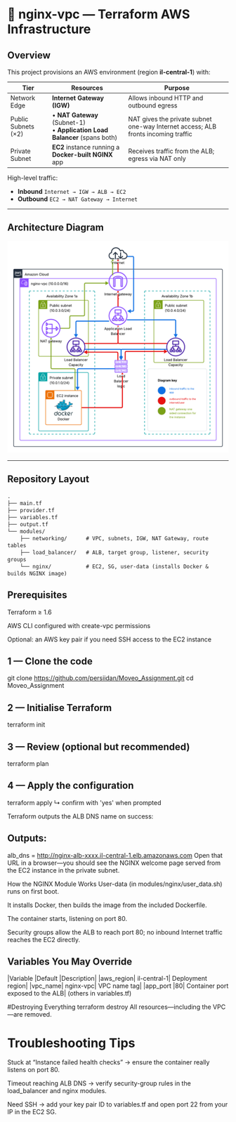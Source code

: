 # 🚀 nginx-vpc — Terraform AWS Infrastructure

## Overview
This project provisions an AWS environment (region **il-central-1**) with:

| Tier | Resources | Purpose |
|------|-----------|---------|
| Network Edge | **Internet Gateway (IGW)** | Allows inbound HTTP and outbound egress |
| Public Subnets (×2) | • **NAT Gateway** (Subnet-1)<br>• **Application Load Balancer** (spans both) | NAT gives the private subnet one-way Internet access; ALB fronts incoming traffic |
| Private Subnet | **EC2** instance running a **Docker-built NGINX** app | Receives traffic from the ALB; egress via NAT only |

High-level traffic:
* **Inbound**  `Internet → IGW → ALB → EC2`
* **Outbound** `EC2 → NAT Gateway → Internet`

---

## Architecture Diagram

![nginx-vpc diagram](./diagram.png)

---

## Repository Layout

```
.
├── main.tf
├── provider.tf
├── variables.tf
├── output.tf
└── modules/
    ├── networking/      # VPC, subnets, IGW, NAT Gateway, route tables
    ├── load_balancer/   # ALB, target group, listener, security groups
    └── nginx/           # EC2, SG, user-data (installs Docker & builds NGINX image)
```
## Prerequisites
Terraform ≥ 1.6

AWS CLI configured with create-vpc permissions

Optional: an AWS key pair if you need SSH access to the EC2 instance

## 1 — Clone the code
git clone https://github.com/persiidan/Moveo_Assignment.git
cd Moveo_Assignment

## 2 — Initialise Terraform
terraform init

## 3 — Review (optional but recommended)
terraform plan

## 4 — Apply the configuration
terraform apply
↳ confirm with 'yes' when prompted

Terraform outputs the ALB DNS name on success:
## Outputs:
alb_dns = http://nginx-alb-xxxx.il-central-1.elb.amazonaws.com
Open that URL in a browser—you should see the NGINX welcome page served from the EC2 instance in the private subnet.

How the NGINX Module Works
User-data (in modules/nginx/user_data.sh) runs on first boot.

It installs Docker, then builds the image from the included Dockerfile.

The container starts, listening on port 80.

Security groups allow the ALB to reach port 80; no inbound Internet traffic reaches the EC2 directly.

## Variables You May Override
|Variable	|Default	|Description|
|aws_region|	il-central-1|	Deployment region|
|vpc_name|	nginx-vpc|	VPC name tag|
|app_port	|80|	Container port exposed to the ALB|
(others in variables.tf)		

#Destroying Everything
terraform destroy
All resources—including the VPC—are removed.

# Troubleshooting Tips
Stuck at “Instance failed health checks” → ensure the container really listens on port 80.

Timeout reaching ALB DNS → verify security-group rules in the load_balancer and nginx modules.

Need SSH → add your key pair ID to variables.tf and open port 22 from your IP in the EC2 SG.


